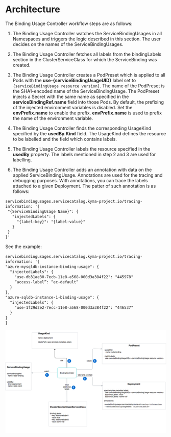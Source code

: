 # Architecture

The Binding Usage Controller workflow steps are as follows:

1. The Binding Usage Controller watches the ServiceBindingUsages in all Namespaces and triggers the logic described in this section. The user decides on the names of the ServiceBindingUsages.

2. The Binding Usage Controller fetches all labels from the bindingLabels section in the ClusterServiceClass for which the ServiceBinding was created.

3. The Binding Usage Controller creates a PodPreset which is applied to all Pods with the **use-{serviceBindingUsageUID}** label set to `{serviceBindingUsage resource version}`. The name of the PodPreset is the SHA1-encoded name of the ServiceBindingUsage. The PodPreset injects a Secret with the same name as specified in the  **serviceBindingRef.name** field into those Pods. By default, the prefixing of the injected environment variables is disabled. Set the **envPrefix.name** to enable the prefix. **envPrefix.name** is used to prefix the name of the environment variable.

4. The Binding Usage Controller finds the corresponding UsageKind specified by the **usedBy.Kind** field. The UsageKind defines the resource to be labelled and the field which contains labels.

5. The Binding Usage Controller labels the resource specified in the **usedBy** property. The labels mentioned in step 2 and 3 are used for labelling.

6. The Binding Usage Controller adds an annotation with data on the applied ServiceBindingUsage. Annotations are used for the tracing and debugging purposes. With annotations, you can trace the labels attached to a given Deployment. The patter of such annotation is as follows:

 ```
 servicebindingusages.servicecatalog.kyma-project.io/tracing-information: '{
  "{ServiceBindingUsage Name}": {
    "injectedLabels": {
      "{label-key}": "{label-value}"
    }
  }
}'
 ```
See the example:

  ```
servicebindingusages.servicecatalog.kyma-project.io/tracing-information: '{
  "azure-mysqldb-instance-binding-usage": {
    "injectedLabels": {
      "use-db31ae30-7ecb-11e8-a568-000d3a384f22": "445978"
      “access-label”: “ec-default“
    }
  },
  "azure-sqldb-instance-1-binding-usage": {
    "injectedLabels": {
      "use-1f29d2e2-7ecc-11e8-a568-000d3a384f22": "446537"
    }
  }
}
```

![Architecture](assets/architecture.png)

